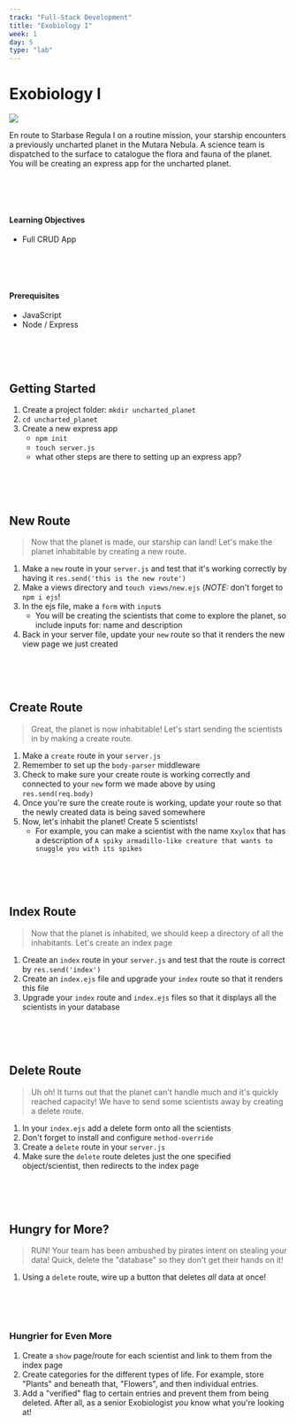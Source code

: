 ```yaml
---
track: "Full-Stack Development"
title: "Exobiology I"
week: 1
day: 5
type: "lab"
---
```


# Exobiology I

![](https://i.imgur.com/naenSjp.png)

En route to Starbase Regula I on a routine mission, your starship encounters a previously uncharted planet in the Mutara Nebula. A science team is dispatched to the surface to catalogue the flora and fauna of the planet. You will be creating an express app for the uncharted planet.

<br>
<br>
<br>

#### Learning Objectives

- Full CRUD App

<br>
<br>
<br>


#### Prerequisites

- JavaScript
- Node / Express

<br>
<br>
<br>


## Getting Started

1. Create a project folder: `mkdir uncharted_planet`
1. `cd uncharted_planet`
1. Create a new express app
    - `npm init`
    - `touch server.js`
    - what other steps are there to setting up an express app?

<br>
<br>
<br>


## New Route

> Now that the planet is made, our starship can land! Let's make the planet inhabitable by creating a new route.

1. Make a `new` route in your `server.js` and test that it's working correctly by having it `res.send('this is the new route')`
1. Make a views directory and `touch views/new.ejs` (_NOTE:_ don't forget to `npm i ejs`!
1. In the ejs file, make a `form` with `input`s
    - You will be creating the scientists that come to explore the planet, so include inputs for: name and description
1. Back in your server file, update your `new` route so that it renders the new view page we just created

<br>
<br>
<br>


## Create Route

> Great, the planet is now inhabitable! Let's start sending the scientists in by making a create route.

1. Make a `create` route in your `server.js`
1. Remember to set up the `body-parser` middleware
1. Check to make sure your create route is working correctly and connected to your `new` form we made above by using `res.send(req.body)`
1. Once you're sure the create route is working, update your route so that the newly created data is being saved somewhere
1. Now, let's inhabit the planet! Create 5 scientists!
    - For example, you can make a scientist with the name `Xxylox` that has a description of `A spiky armadillo-like creature that wants to snuggle you with its spikes`

<br>
<br>
<br>


## Index Route

> Now that the planet is inhabited, we should keep a directory of all the inhabitants. Let's create an index page

1. Create an `index` route in your `server.js` and test that the route is correct by `res.send('index')`
1. Create an `index.ejs` file and upgrade your `index` route so that it renders this file
1. Upgrade your `index` route and `index.ejs` files so that it displays all the scientists in your database

<br>
<br>
<br>


## Delete Route

> Uh oh! It turns out that the planet can't handle much and it's quickly reached capacity! We have to send some scientists away by creating a delete route.

1. In your `index.ejs` add a delete form onto all the scientists
1. Don't forget to install and configure `method-override`
1. Create a `delete` route in your `server.js`
1. Make sure the `delete` route deletes just the one specified object/scientist, then redirects to the index page

<br>
<br>
<br>


## Hungry for More?

> RUN! Your team has been ambushed by pirates intent on stealing your data! Quick, delete the "database" so they don't get their hands on it!

1. Using a `delete` route, wire up a button that deletes _all_ data at once!

<br>
<br>
<br>


### Hungrier for Even More

1. Create a `show` page/route for each scientist and link to them from the index page
1. Create categories for the different types of life. For example, store "Plants" and beneath that, "Flowers", and then individual entries.
1. Add a "verified" flag to certain entries and prevent them from being deleted. After all, as a senior Exobiologist _you_ know what you're looking at!
